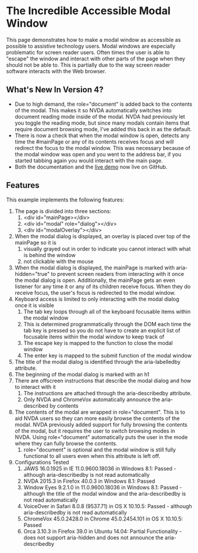 # The Incredible Accessible Modal Window

This page demonstrates how to make a modal window as accessible as possible to assistive technology users. Modal windows are especially problematic for screen reader users. Often times the user is able to "escape" the window and interact with other parts of the page when they should not be able to. This is partially due to the way screen reader software interacts with the Web browser.

## What's New In Version 4?

* Due to high demand, the role="document" is added back to the contents of the modal. This makes it so NVDA automatically switches into document reading mode inside of the modal. NVDA had previously let you toggle the reading mode, but since many modals contain items that require document browsing mode, I've added this back in as the default.
* There is now a check that when the modal window is open, detects any time the #mainPage or any of its contents receives focus and will redirect the focus to the modal window. This was necessary because of the modal window was open and you went to the address bar, if you started tabbing again you would interact with the main page.
* Both the documentation and the [live demo](http://gdkraus.github.io/accessible-modal-dialog/) now live on GitHub.

## Features

This example implements the following features:

1. The page is divided into three sections:
    1. &lt;div id="mainPage&gt;&lt;/div&gt;
    2. &lt;div id="modal" role="dialog"&gt;&lt;/div&gt;
    3. &lt;div id="modalOverlay"&gt;&lt;/div&gt;
2. When the modal dialog is displayed, an overlay is placed over top of the mainPage so it is
    1. visually grayed out in order to indicate you cannot interact with what is behind the window
    2. not clickable with the mouse
3. When the modal dialog is displayed, the mainPage is marked with aria-hidden="true" to prevent screen readers from interacting with it once the modal dialog is open. Additionally, the mainPage gets an even listener for any time it or any of its children receive focus. When they do receive focus, the user's focus is redirected to the modal window.
4. Keyboard access is limited to only interacting with the modal dialog once it is visible
    1. The tab key loops through all of the keyboard focusable items within the modal window
    2. This is determined programmatically through the DOM each time the tab key is pressed so you do not have to create an explicit list of focusable items within the modal window to keep track of
    3. The escape key is mapped to the function to close the modal window
    4. The enter key is mapped to the submit function of the modal window
5. The title of the modal dialog is identified through the aria-labelledby attribute.
6. The beginning of the modal dialog is marked with an h1
7. There are offscreen instructions that describe the modal dialog and how to interact with it
    1. The instructions are attached through the aria-describedby attribute.
    2. Only NVDA and ChromeVox automatically announce the aria-described by contents
8. The contents of the modal are wrapped in role="document". This is to aid NVDA users so they can more easily browse the contents of the modal. NVDA previously added support for fully browsing the contents of the modal, but it requires the user to switch browsing modes in NVDA. Using role="document" automatically puts the user in the mode where they can fully browse the contents.
    1. role="document" is optional and the modal window is still fully functional to all users even when this attribute is left off.
9. Configurations Tested
    1. JAWS 16.0.1925 in IE 11.0.9600.18036 in Windows 8.1: Passed - although aria-describedby is not read automatically
    2. NVDA 2015.3 in Firefox 40.0.3 in Windows 8.1: Passed
    3. Window Eyes 9.2.1.0 in 11.0.9600.18036 in Windows 8.1: Passed - although the title of the modal window and the aria-describedby is not read automatically
    4. VoiceOver in Safari 8.0.8 (9537.71) in OS X 10.10.5: Passed - although aria-describedby is not read automatically
    5. ChromeVox 45.0.2428.0 in Chrome 45.0.2454.101 in OS X 10.10.5: Passed
    6. Orca 3.10.3 in Firefox 39.0 in Ubuntu 14.04: Partial Functionality - does not support aria-hidden and does not announce the aria-describedby
